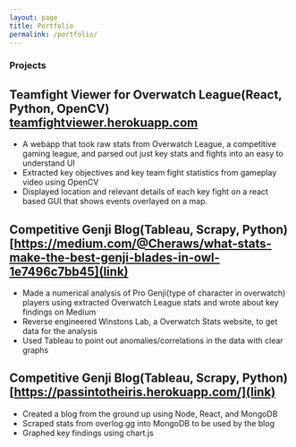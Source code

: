 ```yaml
---
layout: page
title: Portfolio
permalink: /portfolio/
---
```


### Projects

## Teamfight Viewer for Overwatch League(React, Python, OpenCV)	[teamfightviewer.herokuapp.com](link)
* A webapp that took raw stats from Overwatch League, a competitive gaming league, and parsed out just key stats and fights into an easy to understand UI
* Extracted key objectives and key team fight statistics from gameplay video using OpenCV
* Displayed location and relevant details of each key fight on a react based GUI that shows events overlayed on a map.

## Competitive Genji Blog(Tableau, Scrapy, Python)[https://medium.com/@Cheraws/what-stats-make-the-best-genji-blades-in-owl-1e7496c7bb45](link)
* Made a numerical analysis of Pro Genji(type of character in overwatch) players using extracted Overwatch League stats and wrote about key findings on Medium
* Reverse engineered Winstons Lab, a Overwatch Stats website, to get data for the analysis
* Used Tableau to point out  anomalies/correlations in the data with clear graphs

## Competitive Genji Blog(Tableau, Scrapy, Python)[https://passintotheiris.herokuapp.com/](link)
* Created a blog from the ground up using Node, React, and MongoDB 
* Scraped stats from overlog.gg into MongoDB to be used by the blog
* Graphed key findings using chart.js







